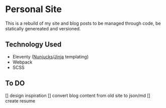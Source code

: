 # Personal Site
This is a rebuild of my site and blog posts to be managed through code, be statically genereated and versioned.

## Technology Used
- Eleventy ([Nunjucks](https://mozilla.github.io/nunjucks/templating.html)/[Jinja](https://jinja.palletsprojects.com/en/3.1.x/) templating) 
- Webpack
- SCSS

## To DO
[] design inspiration
[] convert blog content from old site to json/md
[] create resume
